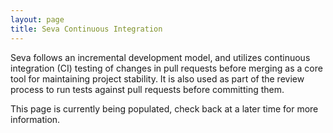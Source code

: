 ```yaml
---
layout: page
title: Seva Continuous Integration
---
```


Seva follows an incremental development model, and utilizes continuous integration (CI) testing of changes in pull requests before merging as a core tool for maintaining project stability. It is also used as part of the review process to run tests against pull requests before committing them.

<div class="info" markdown="1">
This page is currently being populated, check back at a later time for more information.
</div>